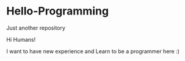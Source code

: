 # Hello-Programming
Just another repository

Hi Humans!

I want to have new experience and
Learn to be a programmer here :)

